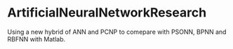 # ArtificialNeuralNetworkResearch
Using a new hybrid of ANN and PCNP to comepare with PSONN, BPNN and RBFNN with Matlab.
